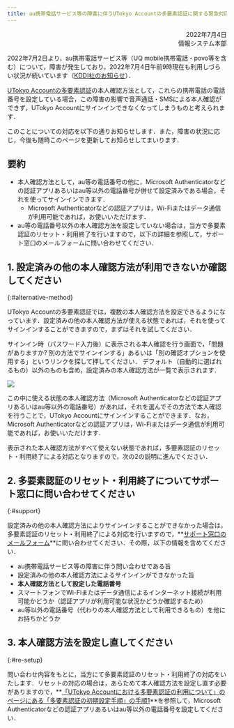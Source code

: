 ```yaml
---
title: au携帯電話サービス等の障害に伴うUTokyo Accountの多要素認証に関する緊急対応
---
```


<div style="text-align: right;">2022年7月4日</div>
<div style="text-align: right;">情報システム本部</div>

2022年7月2日より，au携帯電話サービス等（UQ mobile携帯電話・povo等を含む）について，障害が発生しており，2022年7月4日午前9時現在も利用しづらい状況が続いています（[KDDI社のお知らせ](https://news.kddi.com/important/news/index.html)）．

[UTokyo Accountの多要素認証](/utokyo_account/mfa/)の本人確認方法として，これらの携帯電話の電話番号を設定している場合，この障害の影響で音声通話・SMSによる本人確認ができず，UTokyo Accountにサインインできなくなってしまうものと考えられます．

このことについての対応を以下の通りお知らせします．また，障害の状況に応じ，今後も随時このページを更新してお知らせしてまいります．

## 要約

- 本人確認方法として，au等の電話番号の他に，Microsoft Authenticatorなどの認証アプリあるいはau等以外の電話番号が併せて設定済みである場合，それを使ってサインインできます．
    - Microsoft Authenticatorなどの認証アプリは，Wi-Fiまたはデータ通信が利用可能であれば，お使いいただけます．
- au等の電話番号以外の本人確認方法を設定していない場合は，当方で多要素認証のリセット・利用終了を行いますので，以下の詳細を参照して，サポート窓口のメールフォームに問い合わせてください．

## 1. 設定済みの他の本人確認方法が利用できないか確認してください
{:#alternative-method}

UTokyo Accountの多要素認証では，複数の本人確認方法を設定できるようになっています．設定済みの他の本人確認方法が使える状態であれば，それを使ってサインインすることができますので，まずはそれを試してください．

サインイン時（パスワード入力後）に表示される本人確認を行う画面で，「問題がありますか? 別の方法でサインインする」あるいは「別の確認オプションを使用する」というリンクを探して押してください． デフォルト（自動的に選ばれるもの）以外のものも含め，設定済みの本人確認方法が一覧で表示されます．

![](/utokyo_account/mfa/signin_with_another_method.png)

この中に使える状態の本人確認方法（Microsoft Authenticatorなどの認証アプリあるいはau等以外の電話番号）があれば，それを選んでその方法で本人確認を行うことで，UTokyo Accountにサインインすることができます．なお，Microsoft Authenticatorなどの認証アプリは，Wi-Fiまたはデータ通信が利用可能であれば，お使いいただけます．

表示された本人確認方法がすべて使えない状態であれば，多要素認証のリセット・利用終了による対応となりますので，次の2の説明に進んでください．

## 2. 多要素認証のリセット・利用終了についてサポート窓口に問い合わせてください
{:#support}

設定済みの他の本人確認方法によりサインインすることができなかった場合は，多要素認証のリセット・利用終了による対応を行いますので，**[サポート窓口のメールフォーム](https://forms.gle/AQevtbkCgRvn6wc39)**に問い合わせてください．その際，以下の情報を含めてください．

- au携帯電話サービス等の障害に伴う問い合わせである旨
- 設定済みの他の本人確認方法によるサインインができなかった旨
- **本人確認方法として設定した電話番号**
- スマートフォンでWi-Fiまたはデータ通信によるインターネット接続が利用可能かどうか（認証アプリが利用可能な状況かどうか確認するため）
- au等以外の電話番号（代わりの本人確認方法として利用できるもの）を他にお持ちかどうか

## 3. 本人確認方法を設定し直してください
{:#re-setup}

問い合わせ内容をもとに，当方にて多要素認証のリセット・利用終了の対応をいたします．リセットの対応の場合は，あらためて本人確認方法を設定し直す必要がありますので，**[「UTokyo Accountにおける多要素認証の利用について」のページにある「多要素認証の初期設定手順」の手順1](/utokyo_account/mfa/#initial-first)**を参照して，Microsoft Authenticatorなどの認証アプリあるいはau等以外の電話番号を設定してください．
